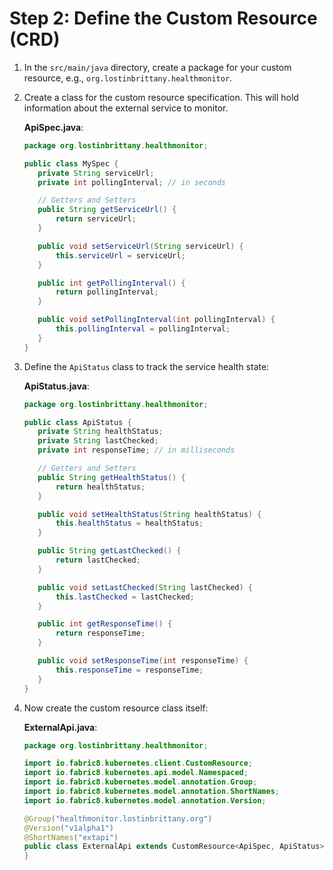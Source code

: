 # Step 2: **Define the Custom Resource (CRD)**

1. In the `src/main/java` directory, create a package for your custom resource, e.g., `org.lostinbrittany.healthmonitor`.

1. Create a class for the custom resource specification. This will hold information about the external service to monitor.

    **ApiSpec.java**:
    ```java
    package org.lostinbrittany.healthmonitor;

    public class MySpec {
       private String serviceUrl;
       private int pollingInterval; // in seconds

       // Getters and Setters
       public String getServiceUrl() {
           return serviceUrl;
       }

       public void setServiceUrl(String serviceUrl) {
           this.serviceUrl = serviceUrl;
       }

       public int getPollingInterval() {
           return pollingInterval;
       }

       public void setPollingInterval(int pollingInterval) {
           this.pollingInterval = pollingInterval;
       }
    }
    ```

1. Define the `ApiStatus` class to track the service health state:

    **ApiStatus.java**:
    ```java
    package org.lostinbrittany.healthmonitor;

    public class ApiStatus {
       private String healthStatus;
       private String lastChecked;
       private int responseTime; // in milliseconds

       // Getters and Setters
       public String getHealthStatus() {
           return healthStatus;
       }

       public void setHealthStatus(String healthStatus) {
           this.healthStatus = healthStatus;
       }

       public String getLastChecked() {
           return lastChecked;
       }

       public void setLastChecked(String lastChecked) {
           this.lastChecked = lastChecked;
       }

       public int getResponseTime() {
           return responseTime;
       }

       public void setResponseTime(int responseTime) {
           this.responseTime = responseTime;
       }
    }
    ```

1. Now create the custom resource class itself:

    **ExternalApi.java**:
    ```java
    package org.lostinbrittany.healthmonitor;

    import io.fabric8.kubernetes.client.CustomResource;
    import io.fabric8.kubernetes.api.model.Namespaced;
    import io.fabric8.kubernetes.model.annotation.Group;
    import io.fabric8.kubernetes.model.annotation.ShortNames;
    import io.fabric8.kubernetes.model.annotation.Version;

    @Group("healthmonitor.lostinbrittany.org")
    @Version("v1alpha1")
    @ShortNames("extapi")
    public class ExternalApi extends CustomResource<ApiSpec, ApiStatus> implements Namespaced  {    
    }
    ```
